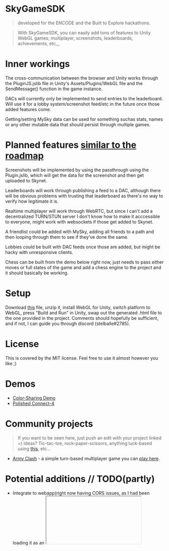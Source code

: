 # SkyGameSDK
> developed for the ENCODE and the Built to Explore hackathons.

> With SkyGameSDK, you can easily add tons of features to Unity WebGL games; multiplayer, screenshots, leaderboards, achievements, etc,,,

# Inner workings
The cross-communication between the browser and Unity works through the PluginJS.jslib file in Unity's Assets/Plugins/WebGL file and the SendMessage() function in the game instance.

DACs will currently only be implemented to send entries to the leaderboard. Will use it for a lobby system/screenshot feed/etc in the future once those added features come.

Getting/setting MySky data can be used for something suchas stats, names or any other mutable data that should persist through multiple games.

# Planned features [similar to the roadmap](https://github.com/figurestudios/SkyGameSDK/wiki/Roadmap)
Screenshots will be implemented by using the passthrough using the Plugin.jslib, which will get the data for the screenshot and then get uploaded to Skynet.

Leaderboards will work through publishing a feed to a DAC, although there will be obvious problems with trusting that leaderboard as there's no way to verify how legitimate it is.

Realtime multiplayer will work through WebRTC, but since I can't add a decentralized TURN/STUN server I don't know how to make it acccessible to everyone, might work with websockets if those get added to Skynet.

A friendlist could be added with MySky, adding all friends to a path and then looping through them to see if they've done the same.

Lobbies could be built with DAC feeds once those are added, but might be hacky with unresponsive clients.

Chess can be built from the demo below right now, just needs to pass either moves or full states of the game and add a chess engine to the project and it should basically be working.

# Setup
Download [this](https://siasky.net/AADSkQRkxk3eN66LNoLBCStsBqblZ0bThpp6Xu5i5RsjyQ) file, unzip it, install WebGL for Unity, switch platform to WebGL, press "Build and Run" in Unity, swap out the generated .html file to the one provided in the project. Comments should hopefully be sufficient, and if not, I can guide you through discord (stelballe#2785).

# License
This is covered by the MIT license. Feel free to use it almost however you like ;)

# Demos
* [Color-Sharing Demo](https://abughadiyah.hns.siasky.net/)
* [Polished Connect-4](https://skorn.hns.siasky.net/)

# Community projects
> If you want to be seen here, just push an edit with your project linked =) Ideas? Tic-tac-toe, rock-paper-scissors, anything luck-based using [this](https://entropybeacon.hns.siasky.net/), etc...
* [Army Clash](https://github.com/mikopeck/ArmyClash) - a simple turn-based multiplayer game you can [play here](https://000fgnr66ahnc7suut3u4ulg125elh9h7q1kftotkq2pkufcpnmo9b0.siasky.net/).

# Potential additions // TODO(partly)
* Integrate to webapp(right now having CORS issues, as I had been loading it as an <iframe>) [develop branch](https://github.com/figurestudios/SkyGameSDK/tree/develop)
* Real-time connections(might require websockets, as not everyone can connect with P2P without TURN/STUN servers)
* Screenshots (possible in Unity, and can then communicate to the browser with the WebGLPluginJS library)
* Lobbies(done via mysky, host whitelists friends, friends posts publickey to skydb,,,)
* Extrapolation parameters in networking to simulate sync? (inclusion of time on send)
* Make it work as a .js import to .html & .ts
* [Roadmap](https://github.com/figurestudios/SkyGameSDK/wiki/Roadmap)

# Special Thanks <3
> Thanks to ChrisChrisChris#7003 for helping me for massively with the develop branch and further motivating me with this project
> 
> Thanks to Froggy#3210 for being the first person to use SkyGameSDK
> 
> Thanks to redsolver#0372 for helping me pitch ideas & make use of the registry
> 
> Thanks to dghelm#8125 and pjbrone#3584 for helping me with their API
> 
> Thanks to everyone else who's helped me & given suggestions
